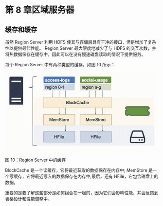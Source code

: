 # 第 8 章区域服务器

## 缓存和缓存

虽然 Region Server 利用 HDFS 使其与存储层具有干净的接口，但是增加了复杂性以提供最佳性能。 Region Server 最大限度地减少了与 HDFS 的交互次数，并将热数据保存在缓存中，因此可以在没有慢速磁盘读取的情况下提供服务。

每个 Region Server 中有两种类型的缓存，如图 10 所示：

![](img/00021.jpeg)

图 10：Region Server 中的缓存

BlockCache 是​​一个读缓存，它将最近获取的数据保存在内存中; MemStore 是一个写缓存，它将最近写入的数据保存在内存中;最后，还有 HFile，它包含磁盘上的数据。

重要的是要了解这些部分是如何组合在一起的，因为它们会影响性能，并会反馈到表格设计和性能调整中。